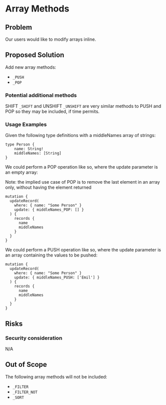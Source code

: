 # Array Methods

## Problem

Our users would like to modify arrays inline.

## Proposed Solution

Add new array methods:

-   `_PUSH`
-   `_POP`

### Potential additional methods

SHIFT `_SHIFT` and UNSHIFT `_UNSHIFT` are very similar methods to PUSH and POP so they may be included, if time permits.

### Usage Examples

Given the following type definitions with a middleNames array of strings:

```gql
type Person {
    name: String!
    middleNames: [String]
}
```

We could perform a POP operation like so, where the update parameter is an empty array:

Note: the implied use case of POP is to remove the last element in an array only, without having the element returned

```
mutation {
  updateRecord(
    where: { name: "Some Person" }
    update: { middleNames_POP: [] }
  ) {
    records {
      name
      middleNames
    }
  }
}
```

We could perform a PUSH operation like so, where the update parameter is an array containing the values to be pushed:

```
mutation {
  updateRecord(
    where: { name: "Some Person" }
    update: { middleNames_PUSH: ['Emil'] }
  ) {
    records {
      name
      middleNames
    }
  }
}
```

## Risks

### Security consideration

N/A

## Out of Scope

The following array methods will not be included:

-   `_FILTER`
-   `_FILTER_NOT`
-   `_SORT`
